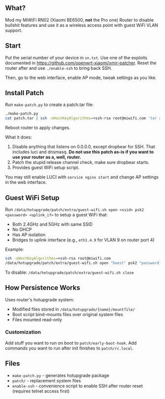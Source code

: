 ## What?

Mod my MiWiFi RN02 (Xiaomi BE6500, **not** the Pro one) Router to disable bullshit features and use it as a wireless access point with guest WiFi VLAN support.

## Start

Put the serial number of your device in `sn.txt`.
Use one of the exploits documented in https://github.com/openwrt-xiaomi/xmir-patcher. Reset the router after and use `./enable-ssh` to bring back SSH.

Then, go to the web interface, enable AP mode, tweak settings as you like.

## Install Patch

Run `make-patch.py` to create a patch.tar file:

```bash
./make-patch.py
cat patch.tar | ssh -oHostKeyAlgorithms=+ssh-rsa root@miwifi.com 'tar x -C /data/hotupgrade -f -'
```

Reboot router to apply changes.

What it does:

1. Disable anything that listens on 0.0.0.0, except dropbear for SSH. That includes luci and dnsmasq. **Do not use this patch as-is if you want to use your router as a, well, router.**
2. Patch the stupid release channel check, make sure dropbear starts.
3. Provides guest WiFi setup script.

You may still enable LUCI with `service nginx start` and change AP settings in the web interface.

## Guest WiFi Setup

Run `/data/hotupgrade/patch/extra/guest-wifi.sh open <ssid> psk2 <password> <uplink_if>` to setup a guest WiFi that:

* Both 2.4GHz and 5GHz with same SSID
* No DHCP
* Has AP isolation  
* Bridges to uplink interface (e.g., `eth1.4.9` for VLAN 9 on router port 4)

Example:
```bash
ssh -oHostKeyAlgorithms=+ssh-rsa root@miwifi.com
/data/hotupgrade/patch/extra/guest-wifi.sh open "Guest" psk2 "password123" eth1.4.9
```

To disable: `/data/hotupgrade/patch/extra/guest-wifi.sh close`

## How Persistence Works

Uses router's hotupgrade system:
- Modified files stored in `/data/hotupgrade/{name}/mountfile/` 
- Boot script bind-mounts files over original system files
- Files mounted read-only

### Customization

Add stuff you want to run on boot to `patch/early-boot-hook`. Add commands you want to run after init finishes to `patch/rc.local`.

## Files

- `make-patch.py` - generates hotupgrade package
- `patch/` - replacement system files
- `enable-ssh` - convenience script to enable SSH after router reset (requires telnet access first)
